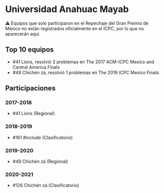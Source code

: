 # Universidad Anahuac Mayab

:warning: Equipos que solo participaron en el Repechaje del Gran Premio de México no están registrados oficialmente en el ICPC, por lo que no aparecerán aquí.

## Top 10 equipos

- #41 Lions, resolvió 2 problemas en The 2017 ACM-ICPC Mexico and Central America Finals
- #49 Chichén <int> zá, resolvió 1 problemas en The 2019 ICPC Mexico Finals

## Participaciones

### 2017-2018

- #41 Lions (Regional)

### 2018-2019

- #161 #include <BAD> (Clasificatorio)

### 2019-2020

- #49 Chichén <int> zá (Regional)

### 2020-2021

- #126 Chichén <int> zá (Clasificatorio)



